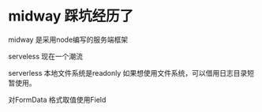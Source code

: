 # midway 踩坑经历了

midway 是采用node编写的服务端框架

serveless 现在一个潮流


serverless 本地文件系统是readonly 如果想使用文件系统，可以借用日志目录短暂使用。

对FormData 格式取值使用Field